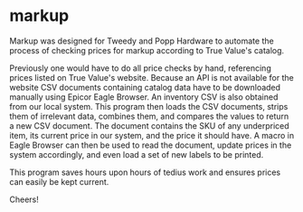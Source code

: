 # markup
Markup was designed for Tweedy and Popp Hardware to automate the process of checking prices for markup according to True Value's catalog.

Previously one would have to do all price checks by hand, referencing prices listed on True Value's website. Because an API is not available for the website CSV documents containing catalog data have to be downloaded manually using Epicor Eagle Browser. An inventory CSV is also obtained from our local system. This program then loads the CSV documents, strips them of irrelevant data, combines them, and compares the values to return a new CSV document. The document contains the SKU of any underpriced item, its current price in our system, and the price it should have. A macro in Eagle Browser can then be used to read the document, update prices in the system accordingly, and even load a set of new labels to be printed.

This program saves hours upon hours of tedius work and ensures prices can easily be kept current.

Cheers!
